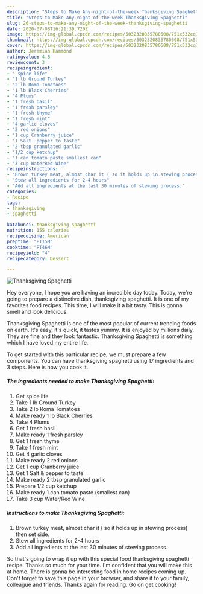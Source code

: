 ```yaml
---
description: "Steps to Make Any-night-of-the-week Thanksgiving Spaghetti"
title: "Steps to Make Any-night-of-the-week Thanksgiving Spaghetti"
slug: 26-steps-to-make-any-night-of-the-week-thanksgiving-spaghetti
date: 2020-07-08T16:21:39.720Z
image: https://img-global.cpcdn.com/recipes/5032320835780608/751x532cq70/thanksgiving-spaghetti-recipe-main-photo.jpg
thumbnail: https://img-global.cpcdn.com/recipes/5032320835780608/751x532cq70/thanksgiving-spaghetti-recipe-main-photo.jpg
cover: https://img-global.cpcdn.com/recipes/5032320835780608/751x532cq70/thanksgiving-spaghetti-recipe-main-photo.jpg
author: Jeremiah Hammond
ratingvalue: 4.8
reviewcount: 3
recipeingredient:
- " spice life"
- "1 lb Ground Turkey"
- "2 lb Roma Tomatoes"
- "1 lb Black Cherries"
- "4 Plums"
- "1 fresh basil"
- "1 fresh parsley"
- "1 fresh thyme"
- "1 fresh mint"
- "4 garlic cloves"
- "2 red onions"
- "1 cup Cranberry juice"
- "1 Salt  pepper to taste"
- "2 tbsp granulated garlic"
- "1/2 cup ketchup"
- "1 can tomato paste smallest can"
- "3 cup WaterRed Wine"
recipeinstructions:
- "Brown turkey meat, almost char it ( so it holds up in stewing process) then set side."
- "Stew all ingredients for 2-4 hours"
- "Add all ingredients at the last 30 minutes of stewing process."
categories:
- Recipe
tags:
- thanksgiving
- spaghetti

katakunci: thanksgiving spaghetti 
nutrition: 155 calories
recipecuisine: American
preptime: "PT15M"
cooktime: "PT46M"
recipeyield: "4"
recipecategory: Dessert

---
```



![Thanksgiving Spaghetti](https://img-global.cpcdn.com/recipes/5032320835780608/751x532cq70/thanksgiving-spaghetti-recipe-main-photo.jpg)

Hey everyone, I hope you are having an incredible day today. Today, we're going to prepare a distinctive dish, thanksgiving spaghetti. It is one of my favorites food recipes. This time, I will make it a bit tasty. This is gonna smell and look delicious.



Thanksgiving Spaghetti is one of the most popular of current trending foods on earth. It's easy, it's quick, it tastes yummy. It is enjoyed by millions daily. They are fine and they look fantastic. Thanksgiving Spaghetti is something which I have loved my entire life.


To get started with this particular recipe, we must prepare a few components. You can have thanksgiving spaghetti using 17 ingredients and 3 steps. Here is how you cook it.

<!--inarticleads1-->

##### The ingredients needed to make Thanksgiving Spaghetti:

1. Get  spice life
1. Take 1 lb Ground Turkey
1. Take 2 lb Roma Tomatoes
1. Make ready 1 lb Black Cherries
1. Take 4 Plums
1. Get 1 fresh basil
1. Make ready 1 fresh parsley
1. Get 1 fresh thyme
1. Take 1 fresh mint
1. Get 4 garlic cloves
1. Make ready 2 red onions
1. Get 1 cup Cranberry juice
1. Get 1 Salt &amp; pepper to taste
1. Make ready 2 tbsp granulated garlic
1. Prepare 1/2 cup ketchup
1. Make ready 1 can tomato paste (smallest can)
1. Take 3 cup Water/Red Wine




<!--inarticleads2-->

##### Instructions to make Thanksgiving Spaghetti:

1. Brown turkey meat, almost char it ( so it holds up in stewing process) then set side.
1. Stew all ingredients for 2-4 hours
1. Add all ingredients at the last 30 minutes of stewing process.




So that's going to wrap it up with this special food thanksgiving spaghetti recipe. Thanks so much for your time. I'm confident that you will make this at home. There is gonna be interesting food in home recipes coming up. Don't forget to save this page in your browser, and share it to your family, colleague and friends. Thanks again for reading. Go on get cooking!
